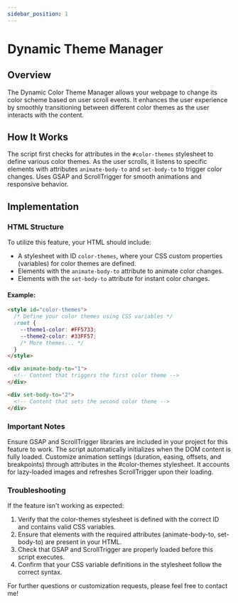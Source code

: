 ```yaml
---
sidebar_position: 1
---
```


# Dynamic Theme Manager

## Overview

The Dynamic Color Theme Manager allows your webpage to change its color scheme based on user scroll events. It enhances the user experience by smoothly transitioning between different color themes as the user interacts with the content.

## How It Works

The script first checks for attributes in the `#color-themes` stylesheet to define various color themes.
As the user scrolls, it listens to specific elements with attributes `animate-body-to` and `set-body-to` to trigger color changes.
Uses GSAP and ScrollTrigger for smooth animations and responsive behavior.

## Implementation

### HTML Structure

To utilize this feature, your HTML should include:

- A stylesheet with ID `color-themes`, where your CSS custom properties (variables) for color themes are defined.
- Elements with the `animate-body-to` attribute to animate color changes.
- Elements with the `set-body-to` attribute for instant color changes.

#### Example:

```html
<style id="color-themes">
  /* Define your color themes using CSS variables */
  :root {
    --theme1-color: #FF5733;
    --theme2-color: #33FF57;
    /* More themes... */
  }
</style>

<div animate-body-to="1">
  <!-- Content that triggers the first color theme -->
</div>

<div set-body-to="2">
  <!-- Content that sets the second color theme -->
</div>
```

### Important Notes
Ensure GSAP and ScrollTrigger libraries are included in your project for this feature to work. The script automatically initializes when the DOM content is fully loaded. Customize animation settings (duration, easing, offsets, and breakpoints) through attributes in the #color-themes stylesheet. It accounts for lazy-loaded images and refreshes ScrollTrigger upon their loading.

### Troubleshooting
If the feature isn't working as expected:
1. Verify that the color-themes stylesheet is defined with the correct ID and contains valid CSS variables.
2. Ensure that elements with the required attributes (animate-body-to, set-body-to) are present in your HTML.
3.  Check that GSAP and ScrollTrigger are properly loaded before this script executes.
4. Confirm that your CSS variable definitions in the stylesheet follow the correct syntax.

For further questions or customization requests, please feel free to contact me!